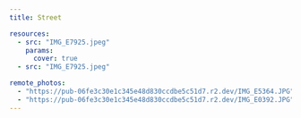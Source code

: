 ```yaml
---
title: Street

resources:
  - src: "IMG_E7925.jpeg"
    params:
      cover: true
  - src: "IMG_E7925.jpeg"

remote_photos:
  - "https://pub-06fe3c30e1c345e48d830ccdbe5c51d7.r2.dev/IMG_E5364.JPG"
  - "https://pub-06fe3c30e1c345e48d830ccdbe5c51d7.r2.dev/IMG_E0392.JPG"
---
```


